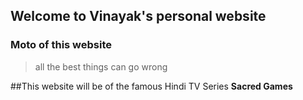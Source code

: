## Welcome to Vinayak's personal website


### Moto of this website
> all the best things can go wrong



##This website will be of the famous Hindi TV Series **Sacred Games**


